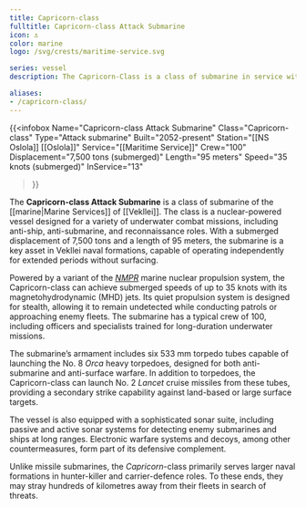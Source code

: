 ```yaml
---
title: Capricorn-class
fulltitle: Capricorn-class Attack Submarine
icon: ⚓️
color: marine
logo: /svg/crests/maritime-service.svg

series: vessel
description: The Capricorn-Class is a class of submarine in service with the Vekllei Armed Forces.

aliases:
- /capricorn-class/
---
```

{{<infobox
	Name="Capricorn-class Attack Submarine"
	Class="Capricorn-class"
	Type="Attack submarine"
	Built="2052-present"
	Station="[[NS Oslola]] [[Oslola]]"
	Service="[[Maritime Service]]"
	Crew="100"
	Displacement="7,500 tons (submerged)"
	Length="95 meters"
	Speed="35 knots (submerged)"
	InService="13"
>}}

The **Capricorn-class Attack Submarine** is a class of submarine of the [[marine|Marine Services]] of [[Vekllei]]. The class is a nuclear-powered vessel designed for a variety of underwater combat missions, including anti-ship, anti-submarine, and reconnaissance roles. With a submerged displacement of 7,500 tons and a length of 95 meters, the submarine is a key asset in Vekllei naval formations, capable of operating independently for extended periods without surfacing.

Powered by a variant of the [*NMPR*](/nmpr/) marine nuclear propulsion system, the Capricorn-class can achieve submerged speeds of up to 35 knots with its magnetohydrodynamic (MHD) jets. Its quiet propulsion system is designed for stealth, allowing it to remain undetected while conducting patrols or approaching enemy fleets. The submarine has a typical crew of 100, including officers and specialists trained for long-duration underwater missions.

The submarine’s armament includes six 533 mm torpedo tubes capable of launching the No. 8 *Orca* heavy torpedoes, designed for both anti-submarine and anti-surface warfare. In addition to torpedoes, the Capricorn-class can launch No. 2 *Lancet* cruise missiles from these tubes, providing a secondary strike capability against land-based or large surface targets.

The vessel is also equipped with a sophisticated sonar suite, including passive and active sonar systems for detecting enemy submarines and ships at long ranges. Electronic warfare systems and decoys, among other countermeasures, form part of its defensive complement.

Unlike missile submarines, the *Capricorn*-class primarily serves larger naval formations in hunter-killer and carrier-defence roles. To these ends, they may stray hundreds of kilometres away from their fleets in search of threats.